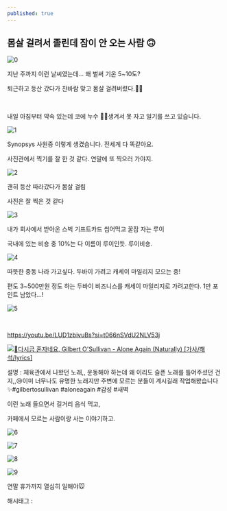 ```yaml
---
published: true
---
```

## 몸살 걸려서 졸린데 잠이 안 오는 사람 🙃

![0](/assets/img/223607437648/0.png)

지난 주까지 이런 날씨였는데… 왜 벌써 기온 5~10도?

퇴근하고 등산 갔다가 찬바람 맞고 몸살 걸려버렸다.🤧😷

​

내일 아침부터 약속 있는데 코에 누수 👃💧생겨서 못 자고 일기를 쓰고 있습니다.

![1](/assets/img/223607437648/1.png)

Synopsys 사원증 이렇게 생겼습니다. 전세계 다 똑같아요.

사진관에서 찍기를 잘 한 것 같다. 연말에 또 찍으러 가야지.

![2](/assets/img/223607437648/2.png)

괜히 등산 따라갔다가 몸살 걸림

사진은 잘 찍은 것 같다

![3](/assets/img/223607437648/3.png)

내가 회사에서 받아온 스벅 기프트카드 씹어먹고 꿀잠 자는 루이

국내에 있는 비숑 중 10%는 다 이름이 루이인듯. 루이비숑.

![4](/assets/img/223607437648/4.png)

따뜻한 중동 나라 가고싶다. 두바이 가려고 캐세이 마일리지 모으는 중!

편도 3~500만원 정도 하는 두바이 비즈니스를 캐세이 마일리지로 가려고한다. 1만 포인트 남았다...!

![5](/assets/img/223607437648/5.png)

​

https://youtu.be/LUD1zbivuBs?si=t066nSVdU2NLV53j

[![🌳다시금 혼자네요, Gilbert O'Sullivan - Alone Again (Naturally) [가사/해석/lyrics]](https://i.ytimg.com/vi/LUD1zbivuBs/hqdefault.jpg)](https://youtu.be/LUD1zbivuBs?si=t066nSVdU2NLV53j)

설명 : 체육관에서 나왔던 노래,, 운동해야 하는데 왜 이리도 슬픈 노래를 틀어주셨던 건지,,😢이미 너무나도 유명한 노래지만 주변에 모르는 분들이 계시길래 작업해봤습니다 ✨#gilbertosullivan #aloneagain #감성 #새벽

이런 노래 들으면서 길거리 음식 먹고,

카페에서 모르는 사람이랑 사는 이야기하고.

![6](/assets/img/223607437648/6.png)

![7](/assets/img/223607437648/7.png)

![8](/assets/img/223607437648/8.png)

![9](/assets/img/223607437648/9.png)

연말 휴가까지 열심히 일해야🐭

 해시태그 : 